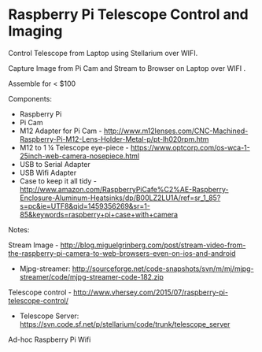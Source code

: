 # Raspberry Pi Telescope Control and Imaging

Control Telescope from Laptop using Stellarium over WIFI.

Capture Image from Pi Cam and Stream to Browser on Laptop over WIFI .

Assemble for < $100 

Components:

   -	Raspberry Pi 
   -	Pi Cam 
   -	M12 Adapter for Pi Cam - http://www.m12lenses.com/CNC-Machined-Raspberry-Pi-M12-Lens-Holder-Metal-p/pt-lh020rpm.htm 
   -	M12 to 1 ¼ Telescope eye-piece - https://www.optcorp.com/os-wca-1-25inch-web-camera-nosepiece.html 
   -	USB to Serial Adapter 
   -	USB Wifi Adapter 
   -	Case to keep it all tidy - http://www.amazon.com/RaspberryPiCafe%C2%AE-Raspberry-Enclosure-Aluminum-Heatsinks/dp/B00LZ2LU1A/ref=sr_1_85?s=pc&ie=UTF8&qid=1459356269&sr=1-85&keywords=raspberry+pi+case+with+camera  

Notes:

Stream Image - http://blog.miguelgrinberg.com/post/stream-video-from-the-raspberry-pi-camera-to-web-browsers-even-on-ios-and-android
   - Mjpg-streamer:  http://sourceforge.net/code-snapshots/svn/m/mj/mjpg-streamer/code/mjpg-streamer-code-182.zip

Telescope control - http://www.vhersey.com/2015/07/raspberry-pi-telescope-control/
   - Telescope Server: https://svn.code.sf.net/p/stellarium/code/trunk/telescope_server

Ad-hoc Raspberry Pi Wifi
